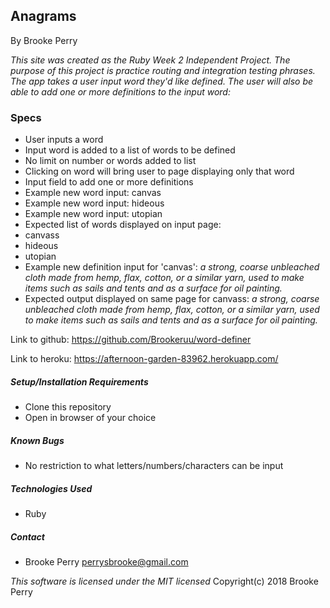 ## Anagrams

By Brooke Perry

_This site was created as the Ruby Week 2 Independent Project. The purpose of this project is practice routing and integration testing phrases. The app takes a user input word they'd like defined. The user will also be able to add one or more definitions to the input word:_


### Specs
 * User inputs a word
 * Input word is added to a list of words to be defined
 * No limit on number or words added to list
 * Clicking on word will bring user to page displaying only that word
 * Input field to add one or more definitions
 * Example new word input: canvas
 * Example new word input: hideous
 * Example new word input: utopian
 * Expected list of words displayed on input page:
  * canvass
  * hideous
  * utopian
 * Example new definition input for 'canvas': _a strong, coarse unbleached cloth made from hemp, flax, cotton, or a similar yarn, used to make items such as sails and tents and as a surface for oil painting._
  * Expected output displayed on same page for canvass: _a strong, coarse unbleached cloth made from hemp, flax, cotton, or a similar yarn, used to make items such as sails and tents and as a surface for oil painting._


Link to github: https://github.com/Brookeruu/word-definer

Link to heroku: https://afternoon-garden-83962.herokuapp.com/

##### Setup/Installation Requirements
* Clone this repository
* Open in browser of your choice

##### Known Bugs
 * No restriction to what letters/numbers/characters can be input

##### Technologies Used
* Ruby

##### Contact
* Brooke Perry perrysbrooke@gmail.com

_This software is licensed under the MIT licensed_
Copyright(c) 2018 Brooke Perry
